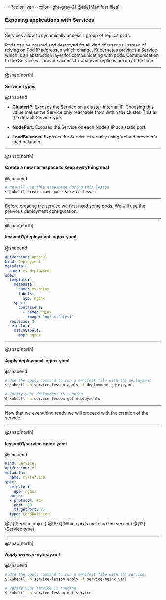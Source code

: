 ---?color=var(--color-light-gray-2)
@title[Manifest files]

### Exposing applications with Services

---

Services allow to dynamically access a group of replica pods. 

Pods can be created and destroyed for all kind of reasons. Instead of relying on Pod IP addresses which change, Kubernetes provides a Service which is an abstraction layer for communicating with pods. Communication to the Service will provide access to whatever replicas are up at the time. 

---

@snap[north]

#### Service Types

@snapend

- **ClusterIP**: Exposes the Service on a cluster-internal IP. Choosing this value makes the Service only reachable from within the cluster. This is the default ServiceType.

- **NodePort**: Exposes the Service on each Node’s IP at a static port.

- **LoadBalancer**: Exposes the Service externally using a cloud provider’s load balancer.

---

@snap[north]

#### Create a new namespace to keep everything neat

@snapend

```sh
# We will use this namespace during this lesson
$ kubectl create namespace service-lesson
```

---

Before creating the service we first need some pods. We will use the previous deployment configuration.

---

@snap[north]

#### lesson01/deployment-nginx.yaml

@snapend

```yaml
apiVersion: apps/v1
kind: Deployment
metadata:
  name: my-deployment
spec:
  template:
    metadata:
      name: my-nginx
      labels:
        app: nginx
    spec:
      containers:
        - name: nginx
          image: "nginx:latest"
  replicas: 3
  selector:
    matchLabels:
      app: nginx
```

---

@snap[north]

#### Apply deployment-nginx.yaml

@snapend

```sh
# Use the apply command to run a manifest file with the deployment
$ kubectl -n service-lesson apply -f deployment-nginx.yaml

# Verify your deployment is running
$ kubectl -n service-lesson get deployments
```

---

Now that we everything ready we will proceed with the creation of the service.

---

@snap[north]

#### lesson01/service-nginx.yaml

@snapend

```yaml
kind: Service
apiVersion: v1
metadata:
  name: my-service
spec:
  selector:
    app: nginx
  ports:
  - protocol: TCP
    port: 80
    targetPort: 80
  type: LoadBalancer
```

@[1](Service object)
@[6-7](Which pods make up the service)
@[12](Service type)

---

@snap[north]

#### Apply service-nginx.yaml

@snapend

```sh
# Use the apply command to run a manifest file with the service
$ kubectl -n service-lesson apply -f service-nginx.yaml

# Verify your service is running
$ kubectl -n service-lesson get service
```
